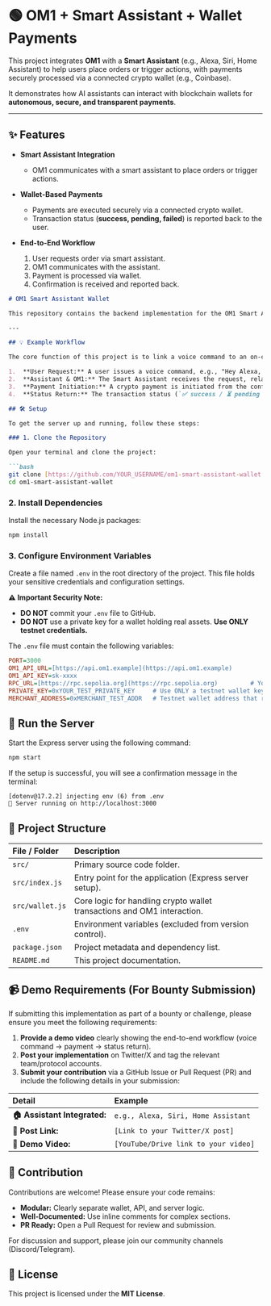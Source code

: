 # 🟢 OM1 + Smart Assistant + Wallet Payments  

This project integrates **OM1** with a **Smart Assistant** (e.g., Alexa, Siri, Home Assistant) to help users place orders or trigger actions, with payments securely processed via a connected crypto wallet (e.g., Coinbase).  

It demonstrates how AI assistants can interact with blockchain wallets for **autonomous, secure, and transparent payments**.  

---

## ✨ Features  

- **Smart Assistant Integration**  
  - OM1 communicates with a smart assistant to place orders or trigger actions.  

- **Wallet-Based Payments**  
  - Payments are executed securely via a connected crypto wallet.  
  - Transaction status (**success, pending, failed**) is reported back to the user.  

- **End-to-End Workflow**  
  1. User requests order via smart assistant.  
  2. OM1 communicates with the assistant.  
  3. Payment is processed via wallet.  
  4. Confirmation is received and reported back.  


````markdown
# OM1 Smart Assistant Wallet

This repository contains the backend implementation for the OM1 Smart Assistant Wallet, a proof-of-concept that integrates voice commands with on-chain cryptocurrency transactions. It demonstrates how a decentralized security monitoring engine can be used for real-time payments initiated through a simple conversational interface.

---

## 💡 Example Workflow

The core function of this project is to link a voice command to an on-chain transaction.

1.  **User Request:** A user issues a voice command, e.g., "Hey Alexa, order me a coffee."
2.  **Assistant & OM1:** The Smart Assistant receives the request, relays it to the Express server, which then interfaces with the OM1 API.
3.  **Payment Initiation:** A crypto payment is initiated from the configured testnet wallet to the Merchant's address.
4.  **Status Return:** The transaction status (`✅ success / ⏳ pending / ❌ failed`) is returned to the user via the Smart Assistant.

## 🛠️ Setup

To get the server up and running, follow these steps:

### 1. Clone the Repository

Open your terminal and clone the project:

```bash
git clone [https://github.com/YOUR_USERNAME/om1-smart-assistant-wallet.git](https://github.com/YOUR_USERNAME/om1-smart-assistant-wallet.git)
cd om1-smart-assistant-wallet
````

### 2\. Install Dependencies

Install the necessary Node.js packages:

```bash
npm install
```

### 3\. Configure Environment Variables

Create a file named `.env` in the root directory of the project. This file holds your sensitive credentials and configuration settings.

**⚠️ Important Security Note:**

  * **DO NOT** commit your `.env` file to GitHub.
  * **DO NOT** use a private key for a wallet holding real assets. **Use ONLY testnet credentials.**

The `.env` file must contain the following variables:

```ini
PORT=3000
OM1_API_URL=[https://api.om1.example](https://api.om1.example)
OM1_API_KEY=sk-xxxx
RPC_URL=[https://rpc.sepolia.org](https://rpc.sepolia.org)         # Your Ethereum Testnet RPC endpoint
PRIVATE_KEY=0xYOUR_TEST_PRIVATE_KEY     # Use ONLY a testnet wallet key
MERCHANT_ADDRESS=0xMERCHANT_TEST_ADDR   # Testnet wallet address that receives payments
```

## 🚀 Run the Server

Start the Express server using the following command:

```bash
npm start
```

If the setup is successful, you will see a confirmation message in the terminal:

```
[dotenv@17.2.2] injecting env (6) from .env
🚀 Server running on http://localhost:3000
```

## 📂 Project Structure

| File / Folder | Description |
| :--- | :--- |
| `src/` | Primary source code folder. |
| `src/index.js` | Entry point for the application (Express server setup). |
| `src/wallet.js` | Core logic for handling crypto wallet transactions and OM1 interaction. |
| `.env` | Environment variables (excluded from version control). |
| `package.json` | Project metadata and dependency list. |
| `README.md` | This project documentation. |

## 📹 Demo Requirements (For Bounty Submission)

If submitting this implementation as part of a bounty or challenge, please ensure you meet the following requirements:

1.  **Provide a demo video** clearly showing the end-to-end workflow (voice command $\rightarrow$ payment $\rightarrow$ status return).
2.  **Post your implementation** on Twitter/X and tag the relevant team/protocol accounts.
3.  **Submit your contribution** via a GitHub Issue or Pull Request (PR) and include the following details in your submission:

| Detail | Example |
| :--- | :--- |
| **🏠 Assistant Integrated:** | `e.g., Alexa, Siri, Home Assistant` |
| **🚀 Post Link:** | `[Link to your Twitter/X post]` |
| **🎥 Demo Video:** | `[YouTube/Drive link to your video]` |

## 🤝 Contribution

Contributions are welcome\! Please ensure your code remains:

  * **Modular:** Clearly separate wallet, API, and server logic.
  * **Well-Documented:** Use inline comments for complex sections.
  * **PR Ready:** Open a Pull Request for review and submission.

For discussion and support, please join our community channels (Discord/Telegram).

## 📜 License

This project is licensed under the **MIT License**.

```
```